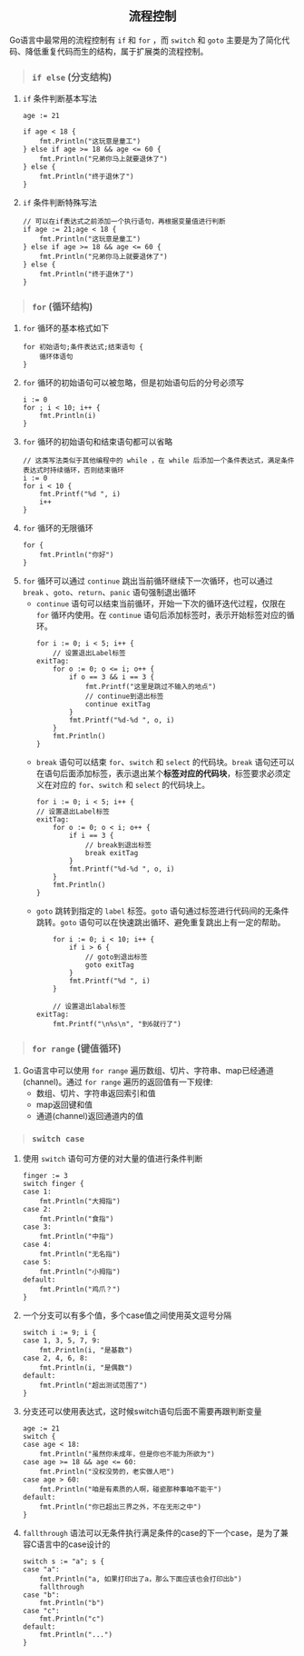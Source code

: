 ## <center>流程控制</center>
Go语言中最常用的流程控制有 `if` 和 `for` ，而 `switch` 和 `goto` 主要是为了简化代码、降低重复代码而生的结构，属于扩展类的流程控制。

> ### `if else` (分支结构)
1. `if` 条件判断基本写法
    ```
    age := 21
    
    if age < 18 {
        fmt.Println("这玩意是童工")
    } else if age >= 18 && age <= 60 {
        fmt.Println("兄弟你马上就要退休了")
    } else {
        fmt.Println("终于退休了")
    }
    ```
2. `if` 条件判断特殊写法
    ```
    // 可以在if表达式之前添加一个执行语句，再根据变量值进行判断
    if age := 21;age < 18 {
        fmt.Println("这玩意是童工")
    } else if age >= 18 && age <= 60 {
        fmt.Println("兄弟你马上就要退休了")
    } else {
        fmt.Println("终于退休了")
    }
    ```

> ### `for` (循环结构)
1. `for` 循环的基本格式如下
    ```
    for 初始语句;条件表达式;结束语句 {
        循环体语句
    }
    ```
2. `for` 循环的初始语句可以被忽略，但是初始语句后的分号必须写
    ```
    i := 0
    for ; i < 10; i++ {
        fmt.Println(i)
    }
    ```
3. `for` 循环的初始语句和结束语句都可以省略
    ```
    // 这类写法类似于其他编程中的 while ，在 while 后添加一个条件表达式，满足条件表达式时持续循环，否则结束循环
    i := 0
    for i < 10 {
        fmt.Printf("%d ", i)
        i++
    }
    ```
4. `for` 循环的无限循环
    ```
    for {
        fmt.Println("你好")
    }
    ```
5. `for` 循环可以通过 `continue` 跳出当前循环继续下一次循环，也可以通过 `break` 、`goto`、`return`、`panic` 语句强制退出循环 
    - `continue` 语句可以结束当前循环，开始一下次的循环迭代过程，仅限在 `for` 循环内使用。在 `continue` 语句后添加标签时，表示开始标签对应的循环。
        ```
        for i := 0; i < 5; i++ {
            // 设置退出Label标签
        exitTag:
            for o := 0; o <= i; o++ {
                if o == 3 && i == 3 {
                    fmt.Printf("这里是跳过不输入的地点")
                    // continue到退出标签
                    continue exitTag
                }
                fmt.Printf("%d-%d ", o, i)
            }
            fmt.Println()
        }
        ```
    - `break` 语句可以结束 `for`、`switch` 和 `select` 的代码块。`break` 语句还可以在语句后面添加标签，表示退出某个**标签对应的代码块**，标签要求必须定义在对应的 `for`、`switch` 和 `select` 的代码块上。
        ```
        for i := 0; i < 5; i++ {
        // 设置退出Label标签
        exitTag:
            for o := 0; o < i; o++ {
                if i == 3 {
                    // break到退出标签
                    break exitTag
                }
                fmt.Printf("%d-%d ", o, i)
            }
            fmt.Println()
        }
        ```
    - `goto` 跳转到指定的 `label` 标签。`goto` 语句通过标签进行代码间的无条件跳转。`goto` 语句可以在快速跳出循环、避免重复跳出上有一定的帮助。
        ```
            for i := 0; i < 10; i++ {
                if i > 6 {
                    // goto到退出标签
                    goto exitTag
                }
                fmt.Printf("%d ", i)
            }
            
            // 设置退出labal标签
        exitTag:
            fmt.Printf("\n%s\n", "到6就行了")
        ```

> ### `for range` (键值循环)
1. Go语言中可以使用 `for range` 遍历数组、切片、字符串、map已经通道(channel)。通过 `for range` 遍历的返回值有一下规律: 
    - 数组、切片、字符串返回索引和值
    - map返回键和值
    - 通道(channel)返回通道内的值

> ### `switch case`
1. 使用 `switch` 语句可方便的对大量的值进行条件判断
    ```
    finger := 3
    switch finger {
    case 1:
        fmt.Println("大拇指")
    case 2:
        fmt.Println("食指")
    case 3:
        fmt.Println("中指")
    case 4:
        fmt.Println("无名指")
    case 5:
        fmt.Println("小拇指")
    default:
        fmt.Println("鸡爪？")
    }
    ```
2. 一个分支可以有多个值，多个case值之间使用英文逗号分隔
    ```
    switch i := 9; i {
    case 1, 3, 5, 7, 9:
        fmt.Println(i, "是基数")
    case 2, 4, 6, 8:
        fmt.Println(i, "是偶数")
    default:
        fmt.Println("超出测试范围了")
    }
    ```
3. 分支还可以使用表达式，这时候switch语句后面不需要再跟判断变量
    ```
    age := 21
    switch {
    case age < 18:
        fmt.Println("虽然你未成年，但是你也不能为所欲为")
    case age >= 18 && age <= 60:
        fmt.Println("没权没势的，老实做人吧")
    case age > 60:
        fmt.Println("咱是有素质的人啊，碰瓷那种事咱不能干")
    default:
        fmt.Println("你已超出三界之外，不在无形之中")
    }
    ```
4. `fallthrough` 语法可以无条件执行满足条件的case的下一个case，是为了兼容C语言中的case设计的
    ```
    switch s := "a"; s {
    case "a":
        fmt.Println("a, 如果打印出了a，那么下面应该也会打印出b")
        fallthrough
    case "b":
        fmt.Println("b")
    case "c":
        fmt.Println("c")
    default:
        fmt.Println("...")
    }
    ```
